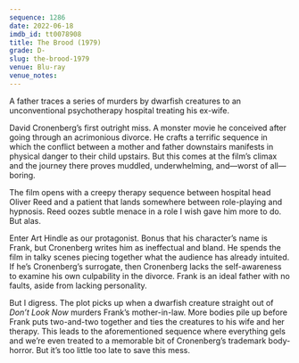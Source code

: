 ```yaml
---
sequence: 1286
date: 2022-06-18
imdb_id: tt0078908
title: The Brood (1979)
grade: D-
slug: the-brood-1979
venue: Blu-ray
venue_notes:
---
```


A father traces a series of murders by dwarfish creatures to an unconventional psychotherapy hospital treating his ex-wife.

<!-- end -->

David Cronenberg’s first outright miss. A monster movie he conceived after going through an acrimonious divorce. He crafts a terrific sequence in which the conflict between a mother and father downstairs manifests in physical danger to their child upstairs. But this comes at the film’s climax and the journey there proves muddled, underwhelming, and—worst of all—boring.

The film opens with a creepy therapy sequence between hospital head Oliver Reed and a patient that lands somewhere between role-playing and hypnosis. Reed oozes subtle menace in a role I wish gave him more to do. But alas.

Enter Art Hindle as our protagonist. Bonus that his character’s name is Frank, but Cronenberg writes him as ineffectual and bland. He spends the film in talky scenes piecing together what the audience has already intuited. If he’s Cronenberg’s surrogate, then Cronenberg lacks the self-awareness to examine his own culpability in the divorce. Frank is an ideal father with no faults, aside from lacking personality.

But I digress. The plot picks up when a dwarfish creature straight out of <span data-imdb-id="tt0069995">_Don’t Look Now_</span> murders Frank’s mother-in-law. More bodies pile up before Frank puts two-and-two together and ties the creatures to his wife and her therapy. This leads to the aforementioned sequence where everything gels and we’re even treated to a memorable bit of Cronenberg’s trademark body-horror. But it’s too little too late to save this mess.
